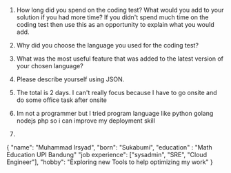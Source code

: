 1. How long did you spend on the coding test? What would you add to your
solution if you had more time? If you didn't spend much time on the coding
test then use this as an opportunity to explain what you would add.
2. Why did you choose the language you used for the coding test?
3. What was the most useful feature that was added to the latest version of
your chosen language?
4. Please describe yourself using JSON.

1. The total is 2 days. I can't really focus because I have to go onsite and do some office task after onsite 
2. Im not a programmer but I tried program language like  python golang nodejs php so i can improve my deployment skill
3. 
{
	"name": "Muhammad Irsyad",
	"born": "Sukabumi",
	"education" : "Math Education UPI Bandung"
	"job experience": ["sysadmin", "SRE", "Cloud Engineer"],
	"hobby": "Exploring new Tools to help optimizing my work"
} 
